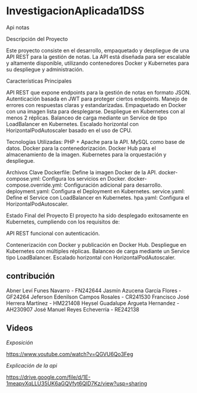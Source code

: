 # InvestigacionAplicada1DSS
Api notas

Descripción del Proyecto

Este proyecto consiste en el desarrollo, empaquetado y despliegue de una API REST para la gestión de notas. La API está diseñada para ser escalable y altamente disponible, utilizando contenedores Docker y Kubernetes para su despliegue y administración.

Características Principales

API REST que expone endpoints para la gestión de notas en formato JSON.
Autenticación basada en JWT para proteger ciertos endpoints.
Manejo de errores con respuestas claras y estandarizadas.
Empaquetado en Docker con una imagen lista para desplegarse.
Despliegue en Kubernetes con al menos 2 réplicas.
Balanceo de carga mediante un Service de tipo LoadBalancer en Kubernetes.
Escalado horizontal con HorizontalPodAutoscaler basado en el uso de CPU.

Tecnologías Utilizadas:
PHP + Apache para la API.
MySQL como base de datos.
Docker para la contenedorización.
Docker Hub para el almacenamiento de la imagen.
Kubernetes para la orquestación y despliegue.

Archivos Clave
Dockerfile: Define la imagen Docker de la API.
docker-compose.yml: Configura los servicios en Docker.
docker-compose.override.yml: Configuración adicional para desarrollo.
deployment.yaml: Configura el Deployment en Kubernetes.
service.yaml: Define el Service con LoadBalancer en Kubernetes.
hpa.yaml: Configura el HorizontalPodAutoscaler.

Estado Final del Proyecto
El proyecto ha sido desplegado exitosamente en Kubernetes, cumpliendo con los requisitos de:

API REST funcional con autenticación.

Contenerización con Docker y publicación en Docker Hub.
Despliegue en Kubernetes con múltiples réplicas.
Balanceo de carga mediante un Service tipo LoadBalancer.
Escalado horizontal con HorizontalPodAutoscaler.

## contribución
Abner Leví Funes Navarro - FN242644
Jasmín Azucena García Flores - GF24264
Jeferson Edenilson Campos Rosales - CR241530
Francisco José Herrera Martínez -  HM221408
Heysel Guadalupe Argueta Hernandez - AH230907
José Manuel Reyes Echeverría - RE242138

## Videos

*Exposición*

https://www.youtube.com/watch?v=QGVU6Qo3Feg


*Explicación de la api*

https://drive.google.com/file/d/1E-1meapvXqLLU35UK6aGQVfyt6QID7Kz/view?usp=sharing
